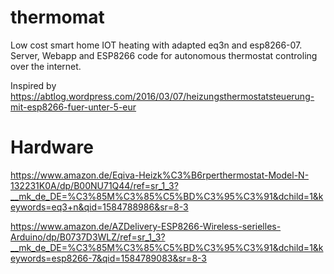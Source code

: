 # thermomat
Low cost smart home IOT heating with adapted eq3n and esp8266-07.
Server, Webapp and ESP8266 code for autonomous thermostat controling over the internet.

Inspired by https://abtlog.wordpress.com/2016/03/07/heizungsthermostatsteuerung-mit-esp8266-fuer-unter-5-eur

# Hardware
https://www.amazon.de/Eqiva-Heizk%C3%B6rperthermostat-Model-N-132231K0A/dp/B00NU71Q44/ref=sr_1_3?__mk_de_DE=%C3%85M%C3%85%C5%BD%C3%95%C3%91&dchild=1&keywords=eq3+n&qid=1584788986&sr=8-3

https://www.amazon.de/AZDelivery-ESP8266-Wireless-serielles-Arduino/dp/B0737D3WLZ/ref=sr_1_3?__mk_de_DE=%C3%85M%C3%85%C5%BD%C3%95%C3%91&dchild=1&keywords=esp8266-7&qid=1584789083&sr=8-3
